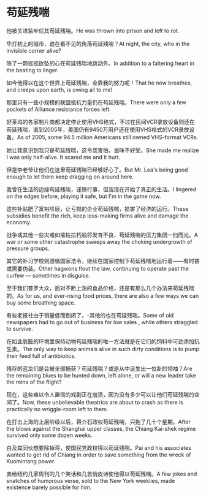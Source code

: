 # 苟延残喘

<p><span class="chinese">他被关进监牢任其苟延残喘。</span><span class="english">He was thrown into prison and left to rot.</span></p>

<p><span class="chinese">华灯初上的城市，谁在看不见的角落苟延残喘？</span><span class="english">At night, the city, who in the invisible corner alive?</span></p>

<p><span class="chinese">除了一颗摇摇欲坠的心在苟延残喘地跳动外。</span><span class="english">In addition to a faltering heart in the beating to linger.</span></p>

<p><span class="chinese">如今他得以在这个世界上苟延残喘，全靠我的努力呢！</span><span class="english">That he now breathes, and creeps upon earth, is owing all to me!</span></p>

<p><span class="chinese">那里只有一些小规模的联盟抵抗力量仍在苟延残喘。</span><span class="english">There were only a few pockets of Alliance resistance forces left.</span></p>

<p><span class="chinese">好莱坞的各家制片商都决定停止使用VHS格式，不过在民间VCR录放设备则还在苟延残喘，直到2005年，美国仍有9450万用户还在使用VHS格式的VCR录放设备。</span><span class="english">As of 2005, some 94.5 million Americans still owned VHS-format VCRs.</span></p>

<p><span class="chinese">她让我意识到我只是苟延残喘，这令我害怕，滋味不好受。</span><span class="english">She made me realize I was only half-alive. It scared me and it hurt.</span></p>

<p><span class="chinese">但是李老爷让他们在这里苟延残喘已经够好心了。</span><span class="english">But Mr. Lea's being good enough to let them keep dragging on around here.</span></p>

<p><span class="chinese">我曾在生活的边缘苟延残喘，谨慎行事，但我现在开始了真正的生活。</span><span class="english">I lingered on the edges before, playing it safe, but I'm in the game now.</span></p>

<p><span class="chinese">这些补贴肥了富裕阶层，让亏损的企业苟延残喘，损害了经济的运行。</span><span class="english">These subsidies benefit the rich, keep loss-making firms alive and damage the economy.</span></p>

<p><span class="chinese">战争或其他一些灾难如摧枯拉朽般将发育不良、苟延残喘的压力集团一扫而光。</span><span class="english">A war or some other catastrophe sweeps away the choking undergrowth of pressure groups.</span></p>

<p><span class="chinese">其它的补习学校则遵循国家法令，继续在国家控制下苟延残喘地运行着——有时甚或需要伪装。</span><span class="english">Other hagwons flout the law, continuing to operate past the curfew — sometimes in disguise.</span></p>

<p><span class="chinese">至于我们普罗大众，面对不断上涨的食品价格，还是有那么几个办法来苟延残喘的。</span><span class="english">As for us, and ever-rising food prices, there are also a few ways we can buy some breathing space.</span></p>

<p><span class="chinese">有些老报社由于销量低而倒闭了，-其他的也在苟延残喘。</span><span class="english">Some of old newspapers had to go out of business for low sales , while others straggled to survive.</span></p>

<p><span class="chinese">在如此肮脏的环境里保持动物苟延残喘的唯一方法就是在它们的饲料中可劲添加抗生素。</span><span class="english">The only way to keep animals alive in such dirty conditions is to pump their feed full of antibiotics.</span></p>

<p><span class="chinese">残存的蓝龙们是会被全部捕获？苟延残喘？或是从中诞生出一位新的领袖？</span><span class="english">Are the remaining blues to be hunted down, left alone, or will a new leader take the reins of the flight?</span></p>

<p><span class="chinese">现在，这些难以令人置信的戏剧正在崩溃，因为没有多少可以让他们苟延残喘的空间了。</span><span class="english">Now, these unbelievable theatrics are about to crash as there is practically no wriggle-room left to them.</span></p>

<p><span class="chinese">在打击上海的上层阶级以后，蒋介石政权苟延残喘，只拖了几十个星期。</span><span class="english">After the blows against the Shanghai upper classes, the Chiang Kai-shek regime survived only some dozen weeks.</span></p>

<p><span class="chinese">白及其同伙想要除掉蒋，使国民党政权得以苟延残喘。</span><span class="english">Pai and his associates wanted to get rid of Chiang in order to save something from the wreck of Kuomintang power.</span></p>

<p><span class="chinese">卖给纽约几家周刊的几个笑话和几首俏皮诗使他得以苟延残喘。</span><span class="english">A few jokes and snatches of humorous verse, sold to the New York weeklies, made existence barely possible for him.</span></p>

